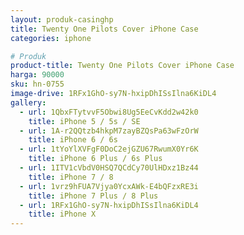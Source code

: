 ```yaml
---
layout: produk-casinghp
title: Twenty One Pilots Cover iPhone Case
categories: iphone

# Produk
product-title: Twenty One Pilots Cover iPhone Case
harga: 90000
sku: hn-0755
image-drive: 1RFx1GhO-sy7N-hxipDhISsIlna6KiDL4
gallery:
  - url: 1QbxFTytvvF5Obwi8Ug5EeCvKdd2w42k0
    title: iPhone 5 / 5s / SE
  - url: 1A-r2QQtzb4hkpM7zayBZQsPa63wFzOrW
    title: iPhone 6 / 6s
  - url: 1tYoYlXVFgF0DoC2ejGZU67RwumX0Yr6K
    title: iPhone 6 Plus / 6s Plus
  - url: 1ITV1cVbdV0HSQ7QCdCy70UlHDxz1Bz44
    title: iPhone 7 / 8
  - url: 1vrz9hFUA7Vjya0YcxAWk-E4bQFzxRE3i
    title: iPhone 7 Plus / 8 Plus
  - url: 1RFx1GhO-sy7N-hxipDhISsIlna6KiDL4
    title: iPhone X
---
```

